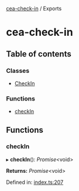 [cea-check-in](README.md) / Exports

# cea-check-in

## Table of contents

### Classes

- [CheckIn](classes/checkin.md)

### Functions

- [checkIn](modules.md#checkin)

## Functions

### checkIn

▸ **checkIn**(): *Promise*<void\>

**Returns:** *Promise*<void\>

Defined in: [index.ts:207](https://github.com/ceajs/cea/blob/97b9b5d/plugins/check-in/src/index.ts#L207)
